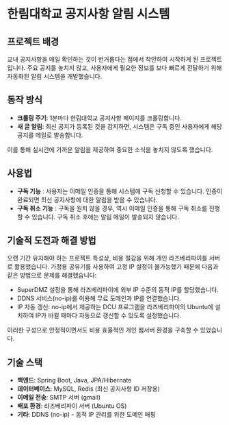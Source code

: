 # 한림대학교 공지사항 알림 시스템

## 프로젝트 배경

교내 공지사항을 매일 확인하는 것이 번거롭다는 점에서 착안하여 시작하게 된 프로젝트입니다. 주요 공지를 놓치지 않고, 사용자에게 필요한 정보를 보다 빠르게 전달하기 위해 자동화된 알림 시스템을 개발했습니다.

## 동작 방식

- **크롤링 주기**: 1분마다 한림대학교 공지사항 페이지를 크롤링합니다.
- **새 글 알림**: 최신 공지가 등록된 것을 감지하면, 시스템은 구독 중인 사용자에게 해당 공지를 메일로 발송합니다.
  
이를 통해 실시간에 가까운 알림을 제공하여 중요한 소식을 놓치지 않도록 했습니다.

## 사용법

   - **구독 기능**  : 사용자는 이메일 인증을 통해 시스템에 구독 신청할 수 있습니다. 인증이 완료되면 최신 공지사항에 대한 알림을 받을 수 있습니다.
   - **구독 취소 기능**  : 구독을 원치 않을 경우, 역시 이메일 인증을 통해 구독 취소를 진행할 수 있습니다. 구독 취소 후에는 알림 메일이 발송되지 않습니다.

## 기술적 도전과 해결 방법

오랜 기간 유지해야 하는 프로젝트 특성상, 비용 절감을 위해 개인 라즈베리파이를 서버로 활용했습니다. 가정용 공유기를 사용하여 고정 IP 설정이 불가능했기 때문에 다음과 같은 방법으로 문제를 해결했습니다:

- SuperDMZ 설정을 통해 라즈베리파이에 외부 IP 수준의 동적 IP를 할당했습니다.
- DDNS 서비스(no-ip)를 이용해 무료 도메인과 IP를 연결했습니다.
- IP 자동 갱신: no-ip에서 제공하는 DCU 프로그램을 라즈베리파이의 Ubuntu에 설치하여 IP가 바뀔 때마다 자동으로 갱신할 수 있도록 설정했습니다.

이러한 구성으로 안정적이면서도 비용 효율적인 개인 웹서버 환경을 구축할 수 있었습니다.

## 기술 스택

- **백엔드**: Spring Boot, Java, JPA/Hibernate
- **데이터베이스**: MySQL, Redis (최신 공지사항 ID 저장용)
- **이메일 전송**: SMTP 서버 (gmail)
- **배포 환경**: 라즈베리파이 서버 (Ubuntu OS)
- **기타**: DDNS (no-ip) - 동적 IP 관리를 위한 도메인 매핑
